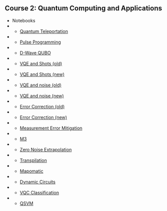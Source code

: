 ## Course 2: Quantum Computing and Applications

- Notebooks
- - [Quantum Teleportation](./notebook.html?c2-mod1/teleportation)
- - [Pulse Programming](./notebook.html?c2-mod2/pulse)
- - [D-Wave QUBO](./notebook.html?c2-mod4/dwave)
- - [VQE and Shots (old)](./notebook.html?c2-mod5/VQEshots-old)
- - [VQE and Shots (new)](./notebook.html?c2-mod5/VQEshots-new)
- - [VQE and noise (old)](./notebook.html?c2-mod5/VQEnoise-old)
- - [VQE and noise (new)](./notebook.html?c2-mod5/VQEnoise-new)
- - [Error Correction (old)](./notebook.html?c2-mod6/ECC-old)
- - [Error Correction (new)](./notebook.html?c2-mod6/ECC-new)
- - [Measurement Error Mitigation](./notebook.html?c2-mod6/mem)
- - [M3](./notebook.html?c2-mod7/m3)
- - [Zero Noise Extrapolation](./notebook.html?c2-mod7/zne)
- - [Transpilation](./notebook.html?c2-mod8/transpile)
- - [Mapomatic](./notebook.html?c2-mod8/mapomatic)
- - [Dynamic Circuits](./notebook.html?c2-mod8/dynamic)
- - [VQC Classification](./notebook.html?c2-mod9/vqc-classification)
- - [QSVM](./notebook.html?c2-mod10/qsvm)